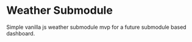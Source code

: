 # Weather Submodule

Simple vanilla js weather submodule mvp for a future submodule based dashboard.